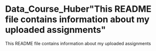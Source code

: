 # Data_Course_Huber"This README file contains information about my uploaded assignments" 
This README file contains information about my uploaded assignments
